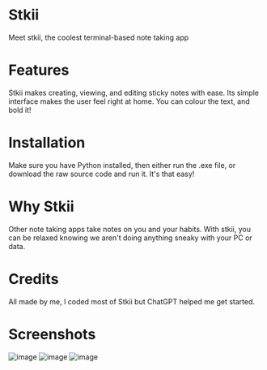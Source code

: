 # Stkii 
Meet stkii, the coolest terminal-based note taking app
# Features
Stkii makes creating, viewing, and editing sticky notes with ease. Its simple interface makes the user feel right at home. You can colour the text, and bold it!
# Installation
Make sure you have Python installed, then either run the .exe file, or download the raw source code and run it. It's that easy!
# Why Stkii
Other note taking apps take notes on you and your habits. With stkii, you can be relaxed knowing we aren't doing anything sneaky with your PC or data.
# Credits
All made by me, I coded most of Stkii but ChatGPT helped me get started.
# Screenshots
![image](https://github.com/Typhoonz0/Stkii/assets/122064502/98c944b3-eb38-4a6d-8321-1bae7cc6bdaf)
![image](https://github.com/Typhoonz0/Stkii/assets/122064502/a1eaa5ae-3dfb-40f7-a200-74dffb31138c)
![image](https://github.com/Typhoonz0/Stkii/assets/122064502/8e4d287f-74a6-4c42-a597-e358324cb771)
